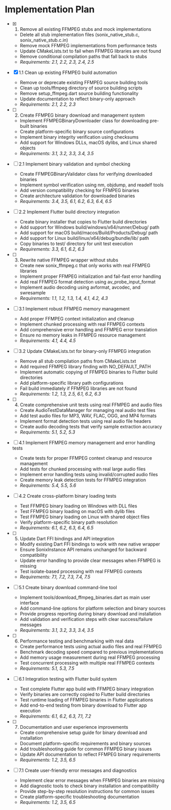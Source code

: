 # Implementation Plan

- [x] 1. Remove all existing FFMPEG stubs and mock implementations


  - Delete all stub implementation files (sonix_native_stub.c, sonix_native_stub.c.in)
  - Remove mock FFMPEG implementations from performance tests
  - Update CMakeLists.txt to fail when FFMPEG libraries are not found
  - Remove conditional compilation paths that fall back to stubs
  - _Requirements: 2.1, 2.2, 2.3, 2.4, 2.5_

- [x] 1.1 Clean up existing FFMPEG build automation

  - Remove or deprecate existing FFMPEG source building tools
  - Clean up tools/ffmpeg directory of source building scripts
  - Remove setup_ffmpeg.dart source building functionality
  - Update documentation to reflect binary-only approach
  - _Requirements: 2.1, 2.2, 2.3_

- [ ] 2. Create FFMPEG binary download and management system

  - Implement FFMPEGBinaryDownloader class for downloading pre-built binaries
  - Create platform-specific binary source configurations
  - Implement binary integrity verification using checksums
  - Add support for Windows DLLs, macOS dylibs, and Linux shared objects
  - _Requirements: 3.1, 3.2, 3.3, 3.4, 3.5_

- [ ] 2.1 Implement binary validation and symbol checking

  - Create FFMPEGBinaryValidator class for verifying downloaded binaries
  - Implement symbol verification using nm, objdump, and readelf tools
  - Add version compatibility checking for FFMPEG binaries
  - Create architecture validation for downloaded binaries
  - _Requirements: 3.4, 3.5, 6.1, 6.2, 6.3, 6.4, 6.5_

- [ ] 2.2 Implement Flutter build directory integration

  - Create binary installer that copies to Flutter build directories
  - Add support for Windows build/windows/x64/runner/Debug/ path
  - Add support for macOS build/macos/Build/Products/Debug/ path
  - Add support for Linux build/linux/x64/debug/bundle/lib/ path
  - Copy binaries to test/ directory for unit test execution
  - _Requirements: 3.3, 6.1, 6.2, 6.3_

- [ ] 3. Rewrite native FFMPEG wrapper without stubs

  - Create new sonix_ffmpeg.c that only works with real FFMPEG libraries
  - Implement proper FFMPEG initialization and fail-fast error handling
  - Add real FFMPEG format detection using av_probe_input_format
  - Implement audio decoding using avformat, avcodec, and swresample
  - _Requirements: 1.1, 1.2, 1.3, 1.4, 4.1, 4.2, 4.3_

- [ ] 3.1 Implement robust FFMPEG memory management

  - Add proper FFMPEG context initialization and cleanup
  - Implement chunked processing with real FFMPEG contexts
  - Add comprehensive error handling and FFMPEG error translation
  - Ensure no memory leaks in FFMPEG resource management
  - _Requirements: 4.1, 4.4, 4.5_

- [ ] 3.2 Update CMakeLists.txt for binary-only FFMPEG integration

  - Remove all stub compilation paths from CMakeLists.txt
  - Add required FFMPEG library finding with NO_DEFAULT_PATH
  - Implement automatic copying of FFMPEG binaries to Flutter build directories
  - Add platform-specific library path configurations
  - Fail build immediately if FFMPEG libraries are not found
  - _Requirements: 1.2, 1.3, 2.5, 6.1, 6.2, 6.3_

- [ ] 4. Create comprehensive unit tests using real FFMPEG and audio files

  - Create AudioTestDataManager for managing real audio test files
  - Add test audio files for MP3, WAV, FLAC, OGG, and MP4 formats
  - Implement format detection tests using real audio file headers
  - Create audio decoding tests that verify sample extraction accuracy
  - _Requirements: 5.1, 5.2, 5.3_

- [ ] 4.1 Implement FFMPEG memory management and error handling tests

  - Create tests for proper FFMPEG context cleanup and resource management
  - Add tests for chunked processing with real large audio files
  - Implement error handling tests using invalid/corrupted audio files
  - Create memory leak detection tests for FFMPEG integration
  - _Requirements: 5.4, 5.5, 5.6_

- [ ] 4.2 Create cross-platform binary loading tests

  - Test FFMPEG binary loading on Windows with DLL files
  - Test FFMPEG binary loading on macOS with dylib files
  - Test FFMPEG binary loading on Linux with shared object files
  - Verify platform-specific binary path resolution
  - _Requirements: 6.1, 6.2, 6.3, 6.4, 6.5_

- [ ] 5. Update Dart FFI bindings and API integration

  - Modify existing Dart FFI bindings to work with new native wrapper
  - Ensure SonixInstance API remains unchanged for backward compatibility
  - Update error handling to provide clear messages when FFMPEG is missing
  - Test isolate-based processing with real FFMPEG contexts
  - _Requirements: 7.1, 7.2, 7.3, 7.4, 7.5_

- [ ] 5.1 Create binary download command-line tool

  - Implement tools/download_ffmpeg_binaries.dart as main user interface
  - Add command-line options for platform selection and binary sources
  - Provide progress reporting during binary download and installation
  - Add validation and verification steps with clear success/failure messages
  - _Requirements: 3.1, 3.2, 3.3, 3.4, 3.5_

- [ ] 6. Performance testing and benchmarking with real data

  - Create performance tests using actual audio files and real FFMPEG
  - Benchmark decoding speed compared to previous implementations
  - Add memory usage measurement during real FFMPEG processing
  - Test concurrent processing with multiple real FFMPEG contexts
  - _Requirements: 5.1, 5.3, 7.5_

- [ ] 6.1 Integration testing with Flutter build system

  - Test complete Flutter app build with FFMPEG binary integration
  - Verify binaries are correctly copied to Flutter build directories
  - Test runtime loading of FFMPEG binaries in Flutter applications
  - Add end-to-end testing from binary download to Flutter app execution
  - _Requirements: 6.1, 6.2, 6.3, 7.1, 7.2_

- [ ] 7. Documentation and user experience improvements

  - Create comprehensive setup guide for binary download and installation
  - Document platform-specific requirements and binary sources
  - Add troubleshooting guide for common FFMPEG binary issues
  - Update API documentation to reflect FFMPEG binary requirements
  - _Requirements: 1.2, 3.5, 6.5_

- [ ] 7.1 Create user-friendly error messages and diagnostics
  - Implement clear error messages when FFMPEG binaries are missing
  - Add diagnostic tools to check binary installation and compatibility
  - Provide step-by-step resolution instructions for common issues
  - Create platform-specific troubleshooting documentation
  - _Requirements: 1.2, 3.5, 6.5_
